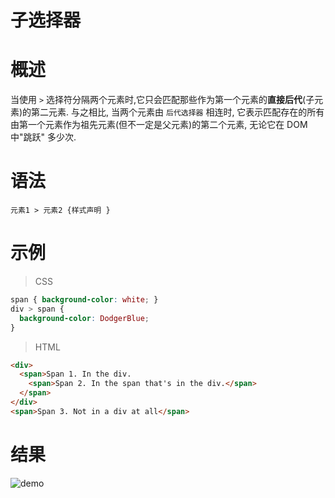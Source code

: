 # 子选择器

# 概述

当使用  `>` 选择符分隔两个元素时,它只会匹配那些作为第一个元素的**直接后代**(子元素)的第二元素. 与之相比, 当两个元素由 `后代选择器` 相连时, 它表示匹配存在的所有由第一个元素作为祖先元素(但不一定是父元素)的第二个元素, 无论它在 DOM 中"跳跃" 多少次.

# 语法

```
元素1 > 元素2 {样式声明 }
```

# 示例

> CSS

```css
span { background-color: white; }
div > span {
  background-color: DodgerBlue;
}
```

> HTML

```html
<div>
  <span>Span 1. In the div.
    <span>Span 2. In the span that's in the div.</span>
  </span>
</div>
<span>Span 3. Not in a div at all</span>
```

# 结果

<img :src="$withBase('/assets/mozillaCss/1617679332(1).jpg')" alt="demo" />